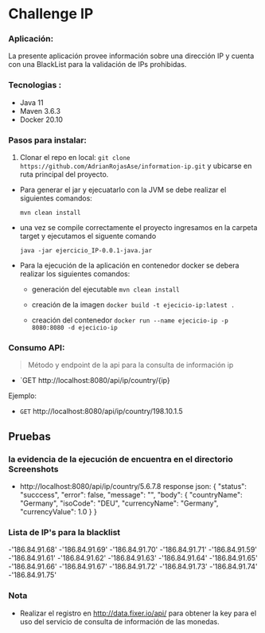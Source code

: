 # Challenge IP

### Aplicación:
La presente aplicación provee información sobre una dirección IP y cuenta con una BlackList para la validación de IPs prohibidas.

### Tecnologias :
- Java 11 
- Maven 3.6.3
- Docker 20.10

### Pasos para instalar:
1) Clonar el repo en local: `git clone https://github.com/AdrianRojasAse/information-ip.git` y ubicarse en ruta principal del proyecto.

- Para generar el jar y ejecuatarlo con la JVM se debe realizar el siguientes comandos:


  `mvn clean install`

- una vez se compile correctamente el proyecto ingresamos en la carpeta target y ejecutamos el siguente comando

  `java -jar ejercicio_IP-0.0.1-java.jar`

* Para la ejecución de la aplicación en contenedor docker se debera realizar los siguientes comandos:

	- generación del ejecutable
  `mvn clean install`

	- creación de la imagen
  `docker build -t ejecicio-ip:latest .`

	- creación del contenedor
  `docker run --name ejecicio-ip -p 8080:8080 -d ejecicio-ip`
    


### Consumo API:
> Método y endpoint de la api para la consulta de información ip
- `GET http://localhost:8080/api/ip/country/{ip}

Ejemplo:
- `GET` http://localhost:8080/api/ip/country/198.10.1.5

## Pruebas

### la evidencia de la ejecución de encuentra en el directorio Screenshots
- http://localhost:8080/api/ip/country/5.6.7.8
		response json:
			{
	"status": "succcess",
	"error": false,
	"message": "",
	"body": {
		"countryName": "Germany",
		"isoCode": "DEU",
		"currencyName": "Germany",
		"currencyValue": 1.0
	}
}

### Lista de IP's para la blacklist
-'186.84.91.68'
-'186.84.91.69'
-'186.84.91.70'
-'186.84.91.71'
-'186.84.91.59'
-'186.84.91.61'
-'186.84.91.62'
-'186.84.91.63'
-'186.84.91.64'
-'186.84.91.65'
-'186.84.91.66'
-'186.84.91.67'
-'186.84.91.72'
-'186.84.91.73'
-'186.84.91.74'
-'186.84.91.75'

### Nota
- Realizar el registro en http://data.fixer.io/api/ para obtener la key para el uso  del servicio de consulta de información de las monedas.
